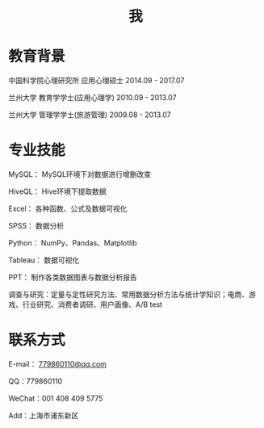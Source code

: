 # 

# <center>我</center>

# 教育背景

中国科学院心理研究所   应用心理硕士   2014.09 - 2017.07

兰州大学    教育学学士(应用心理学)    2010.09 - 2013.07

兰州大学    管理学学士(旅游管理)    2009.08 - 2013.07

# 专业技能

MySQL： MySQL环境下对数据进行增删改查

HiveQL： Hive环境下提取数据

Excel： 各种函数、公式及数据可视化

SPSS： 数据分析

Python： NumPy、Pandas、Matplotlib

Tableau： 数据可视化

PPT： 制作各类数据图表与数据分析报告

调查与研究：定量与定性研究方法、常用数据分析方法与统计学知识；电商、游戏、行业研究、消费者调研、用户画像、A/B test

# 联系方式

E-mail： 779860110@qq.com

QQ：779860110

WeChat：001 408 409 5775

Add：上海市浦东新区


